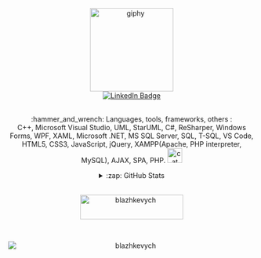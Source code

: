<div align="center">
	<img src="https://media.giphy.com/media/gjrYDwbjnK8x36xZIO/giphy.gif" alt="giphy" width="170">
	<div>
		<a href="https://linkedin.com/in/blazhkevych">
			<img src="https://img.shields.io/badge/LinkedIn-blue?style=for-the-badge&logo=linkedin&logoColor=white"
				alt="LinkedIn Badge">
		</a>
	</div>
	<br>
	<p>
		:hammer_and_wrench: Languages, tools, frameworks, others :
		<br>
		C++, Microsoft Visual Studio, UML, StarUML, C#, ReSharper, Windows Forms, WPF, XAML, Microsoft .NET, MS SQL Server, SQL, T-SQL, VS Code, HTML5, CSS3, JavaScript, jQuery, XAMPP(Apache, PHP interpreter, MySQL), AJAX, SPA, PHP.  
		<img src="https://user-images.githubusercontent.com/65856963/231162632-49f793d3-2b0c-4719-8ee9-f879f4375142.gif" alt="cat" width="30">
	</p>
	<details>
		<summary>
			:zap: GitHub Stats
		</summary>
		<br>
		<p>
			<img style="display:block;margin-left:auto;margin-right:auto;" alt="blazhkevych`s GitHub Stats"
				src="https://github-readme-stats-delta-puce-43.vercel.app/api?username=blazhkevych&show_icons=true&hide_border=true&theme=tokyonight">
		</p>
		<br>
		<p>
			<img style="display:block;margin-left:auto;margin-right:auto;"
				src="https://github-readme-streak-stats.herokuapp.com/?user=blazhkevych&theme=tokyonight&hide_border=true"
				alt="blazhkevych">
		</p>
	</details>
	<br>
	<p>
		<a href="https://www.buymeacoffee.com/blazhkevych">
			<img style="display:block;margin-left:auto;margin-right:auto;"
				src="https://cdn.buymeacoffee.com/buttons/v2/default-yellow.png" height="50" width="210" alt="blazhkevych">
		</a>
	</p>
	<br>
	<p>
		<img style="display:block;margin-left:auto;margin-right:auto;"
			src="https://komarev.com/ghpvc/?username=blazhkevych&label=Profile%20views&color=0e75b6&style=flat"
			alt="blazhkevych">
	</p>
</div>
